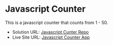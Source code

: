 # Javascript Counter

This is a javascript counter that counts from 1 - 50.


- Solution URL: [Javascript Cunter Repo](https://github.com/femidata/Javascript-Counter)
- Live Site URL: [Javascript Counter App](https://adoring-rosalind-f229e5.netlify.app/)
